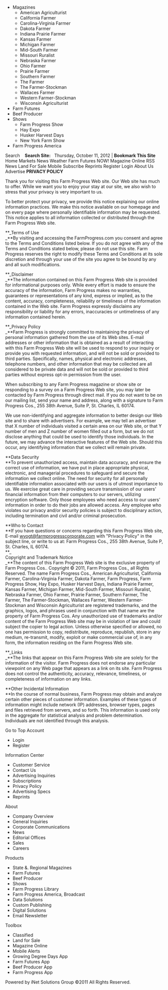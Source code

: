 *   Magazines
    *   American Agriculturist
    *   California Farmer
    *   Carolina-Virginia Farmer
    *   Dakota Farmer
    *   Indiana Prairie Farmer
    *   Kansas Farmer
    *   Michigan Farmer
    *   Mid-South Farmer
    *   Missouri Ruralist
    *   Nebraska Farmer
    *   Ohio Farmer
    *   Prairie Farmer
    *   Southern Farmer
    *   The Farmer
    *   The Farmer-Stockman
    *   Wallaces Farmer
    *   Western Farmer-Stockman
    *   Wisconsin Agriculturist
*   Farm Futures
*   Beef Producer
*   Shows
    *   Farm Progress Show
    *   Hay Expo
    *   Husker Harvest Days
    *   New York Farm Show
*   Farm Progress America

Search    **Search Site:**   Thursday, October 11, 2012 | **Bookmark This Site**    Home Markets News Weather Farm Futures NOW! Magazine Online RSS News Land For Sale Mobile Subscribe Reprints Register Login About Us Advertise **PRIVACY POLICY**

Thank you for visiting this Farm Progress Web site. Our Web site has much to offer. While we want you to enjoy your stay at our site, we also wish to stress that your privacy is very important to us.

To better protect your privacy, we provide this notice explaining our online information practices. We make this notice available on our homepage and on every page where personally identifiable information may be requested. This notice applies to all information collected or distributed through the Farm Progress Web site.

**_Terms of Use  
_**By visiting and accessing the FarmProgress.com you consent and agree to the Terms and Conditions listed below. If you do not agree with any of the Terms and Conditions stated below, please do not use this site. Farm Progress reserves the right to modify these Terms and Conditions at its sole discretion and through your use of the site you agree to be bound by any and all such modifications.

**_Disclaimer  
_**The information contained on this Farm Progress Web site is provided for informational purposes only. While every effort is made to ensure the accuracy of the information, Farm Progress makes no warranties, guarantees or representations of any kind, express or implied, as to the content, accuracy, completeness, reliability or timeliness of the information contained in the Web site. Farm Progress expressly disclaims any responsibility or liability for any errors, inaccuracies or untimeliness of any information contained herein.

**_Privacy Policy  
_**Farm Progress is strongly committed to maintaining the privacy of personal information gathered from the use of its Web sites. E-mail addresses or other information that is obtained as a result of interacting with this Farm Progress Web site will be used to respond to your inquiry or provide you with requested information, and will not be sold or provided to third parties. Specifically, names, physical and electronic addresses, telephone numbers, and other information that may be collected are all considered to be private data and will not be sold or provided to third parties without express opt-in permission from the user.

When subscribing to any Farm Progress magazine or show site or responding to a survey on a Farm Progress Web site, you may later be contacted by Farm Progress through direct mail. If you do not want to be on our mailing list, send your name and address, along with a signature to Farm Progress Cos., 255 38th Avenue, Suite P, St. Charles, IL 60174.  
  
We use non-identifying and aggregate information to better design our Web site and to share with advertisers. For example, we may tell an advertiser that X number of individuals visited a certain area on our Web site, or that Y number of men and Z number of women filled out a form, but we do not disclose anything that could be used to identify those individuals. In the future, we may advance the interactive features of the Web site. Should this occur, any identifying information that we collect will remain private.

**Data Security  
**To prevent unauthorized access, maintain data accuracy, and ensure the correct use of information, we have put in place appropriate physical, electronic, and managerial procedures to safeguard and secure the information we collect online. The need for security for all personally identifiable information associated with our users is of utmost importance to us. We exercise great care in providing secure transmission of our users' financial information from their computers to our servers, utilizing encryption software. Only those employees who need access to our users' information in order to do their jobs are allowed access. Any employee who violates our privacy and/or security policies is subject to disciplinary action, including termination and civil and/or criminal prosecution.

**Who to Contact  
**If you have questions or concerns regarding this Farm Progress Web site, E-mail wvogt@farmprogresscorporate.com with "Privacy Policy" in the subject line, or write to us at: Farm Progress Cos., 255 38th Avenue, Suite P, St. Charles, IL 60174.  
**_  
Copyright and Trademark Notice  
_**The content of this Farm Progress Web site is the exclusive property of Farm Progress Cos.. Copyright © 2011, Farm Progress Cos., all Rights Reserved. The name Farm Progress Cos., American Agriculturist, California Farmer, Carolina-Virginia Farmer, Dakota Farmer, Farm Progress, Farm Progress Show, Hay Expo, Husker Harvest Days, Indiana Prairie Farmer, Kansas Farmer, Michigan Farmer, Mid-South Farmer, Missouri Ruralist, Nebraska Farmer, Ohio Farmer, Prairie Farmer, Southern Farmer, The Farmer, The Farmer-Stockman, Wallaces Farmer, Western Farmer-Stockman and Wisconsin Agriculturist are registered trademarks, and the graphics, logos, and phrases used in conjunction with that name are the property of Farm Progress Cos. Any unauthorized use of trademarks and/or content of the Farm Progress Web site may be in violation of law and could subject the copier to legal action. Unless otherwise specified or allowed, no one has permission to copy, redistribute, reproduce, republish, store in any medium, re-transmit, modify, exploit or make commercial use of, in any form, the information residing on the Farm Progress Web site.

**_Links  
_**The links that appear on this Farm Progress Web site are solely for the information of the visitor. Farm Progress does not endorse any particular viewpoint on any Web page that appears as a link on its site. Farm Progress does not control the authenticity, accuracy, relevance, timeliness, or completeness of information on any links.

**Other Incidental Information  
**In the course of normal business, Farm Progress may obtain and analyze certain other pieces of customer information. Examples of these types of information might include network (IP) addresses, browser types, pages and files retrieved from servers, and so forth. This information is used only in the aggregate for statistical analysis and problem determination. Individuals are not identified through this analysis.

Go to Top Account

*   Login
*   Register

Information Center

*   Customer Service
*   Contact Us
*   Advertising Inquiries
*   Subscriptions
*   Privacy Policy
*   Advertising Specs
*   Reprints

About

*   Company Overview
*   General Inquiries
*   Corporate Communications
*   News
*   Editorial Offices
*   Sales
*   Careers

Products

*   State &. Regional Magazines
*   Farm Futures
*   Beef Producer
*   Shows
*   Farm Progress Library
*   Farm Progress America, Broadcast
*   Data Solutions
*   Custom Publishing
*   Digital Solutions
*   Email Newsletter

Toolbox

*   Classified
*   Land for Sale
*   Magazine Online
*   Mobile Alerts
*   Growing Degree Days App
*   Farm Futures App
*   Beef Producer App
*   Farm Progress App

Powered by iNet Solutions Group ©2011 All Rights Reserved.